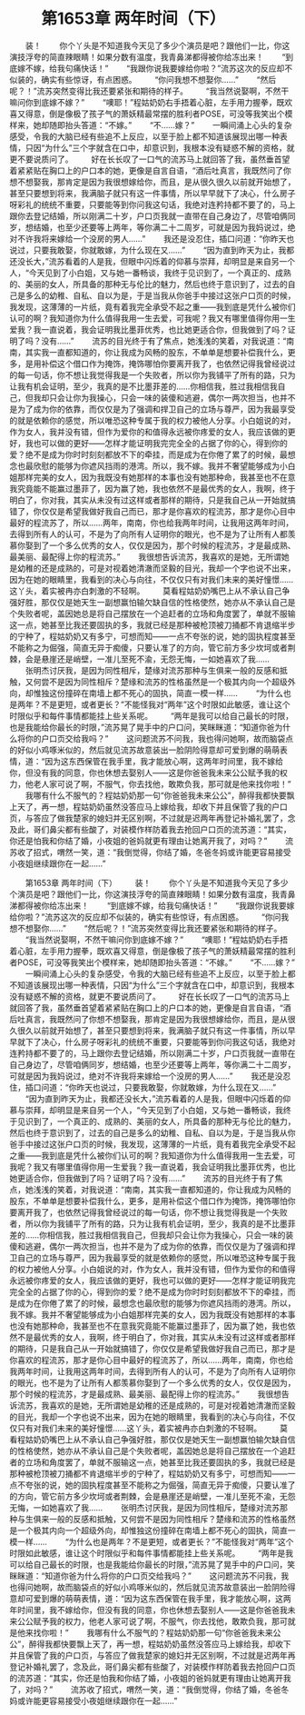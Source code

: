 # 　　第1653章 两年时间（下）
　　装！
　　你个丫头是不知道我今天见了多少个演员是吧？跟他们一比，你这演技浮夸的简直辣眼睛！如果分数有温度，我青鼻涕都得被你给冻出来！
　　“到底嫁不嫁，给我句痛快话！”
　　“我跟你说我要嫁给你啦？”流苏这次的反应却不似装的，确实有些惊讶，有点困惑。
　　“你问我想不想娶你……”
　　“然后呢？！”流苏突然变得比我还要紧张和期待的样子。
　　“我当然说娶啊，不然干嘛问你到底嫁不嫁？”
　　“噢耶！”程姑奶奶右手捂着心脏，左手用力握拳，既欢喜又得意，倒是像极了孩子气的萧妖精最常摆的胜利者POSE，可没等我笑出个模样来，她却随即抬头答道：“不嫁。”
　　“不……嫁？”
　　一瞬间涌上心头的复杂感受，令我的大脑已经有些追不上反应，以至于脸上都不知道该展现出哪一种表情，只因“为什么”三个字就含在口中，却意识到，我根本没有疑惑不解的资格，就更不要说质问了。
　　好在长长叹了一口气的流苏马上就回答了我，虽然垂首望着紧紧贴在胸口上的户口本的她，更像是自言自语，“酒后吐真言，我既然问了你想不想娶我，那肯定是因为我很想嫁给你，而且，是从很久很久以前就开始想了，甚至只要想到将来，我满脑子就只有这一件事情，所以早早就下了决心，什么房子呀彩礼的统统不重要，只要能等到你问我这句话，我绝对连矜持都不要了的，马上跟你去登记结婚，所以刚满二十岁，户口页我就一直带在自己身边了，尽管咱俩同岁，想结婚，也至少还要等上两年，等你满二十二周岁，可就是因为我妈说过，绝对不许我将来嫁给一个没房的男人……”
　　我还是没忍住，插口问道：“你昨天也说过，只要我敢娶，你就敢嫁，为什么现在又……”
　　“因为直到昨天为止，我都还没长大，”流苏看着的人是我，但眼中闪烁着的仰慕与崇拜，却明显是来自另一个人，“今天见到了小白姐，又与她一番畅谈，我终于见识到了，一个真正的、成熟的、美丽的女人，所具备的那种无与伦比的魅力，然后也终于意识到了，过去的自己是多么的幼稚、自私、自以为是，于是当我从你爸手中接过这张户口页的时候，我发现，这薄薄的一片纸，竟有着我完全承受不起之重——我到底是凭什么被你们认可的啊？我知道你为什么值得我用一生去爱，可我呢？我又有哪里值得你用一生爱我？我一直说着，我会证明我比墨菲优秀，也比她更适合你，但我做到了吗？证明了吗？没有……”
　　流苏的目光终于有了焦点，她浅浅的笑着，对我说道：“南南，其实我一直都知道的，你让我成为风畅的股东，不单单是想要补偿我什么，更多，是用补偿这个借口作为掩饰，掩饰哪怕你要离开我了，也依然记得我曾经说过的每一句话，你不想让我觉得我是一个失败者，所以你为我铺平了所有的路，只为让我有机会证明，至少，我真的是不比墨菲差的……你相信我，胜过我相信我自己，但我却只会让你为我操心，只会一味的装傻和逃避，偶尔一两次担当，也并不是为了成为你的依靠，而仅仅是为了强调和捍卫自己的立场与尊严，因为我最享受的就是依赖你的感觉，所以唯恐这种专属于我的权力被他人分享。小白姐说的对，作为女人，我并没有错，但作为爱你的和值得永远被你疼爱的女人，我应该做的更好，我也可以做的更好——怎样才能证明我完完全全的占据了你的心，得到你的爱？绝不是成为你时时刻刻都放不下的牵挂，而是成为在你倦了累了的时候，最想念也最欣慰的能够为你遮风挡雨的港湾。所以，我不嫁。我并不奢望能够成为小白姐那样完美的女人，因为我既没有她那样的本事也没有她那种命，我甚至也不在意我究竟能不能赢过墨菲了，因为赢了她，我也依然不是最优秀的女人，我啊，终于明白了，你对我，其实从未没有过这样或者那样的期待，只是我自己从一开始就搞错了，你仅仅是希望我做好我自己而已，那才是你喜欢的程流苏，那才是你心目中最好的程流苏了，所以……两年，南南，你也给我两年时间，让我用这两年时间，去得到所有人的认可，不是为了向所有人证明你的眼光，也不是为了让所有人都羡慕你娶到了一个多么优秀的女人，仅仅是因为，那个时候的程流苏，才是最成熟、最美丽、最配得上你的程流苏。”
　　我很想告诉流苏，我喜欢的是她，无所谓她是幼稚的还是成熟的，可是对视着她清澈而坚毅的目光，我却一个字也说不出来，因为在她的眼睛里，我看到的决心与向往，不仅仅只有对我们未来的美好憧憬……这丫头，着实被冉亦白刺激的不轻啊。
　　莫看程姑奶奶嘴巴上从不承认自己争强好胜，那仅仅是她天生一副想赢怕输欠缺自信的性格使然，她亦从不承认自己是个失败者呢，盖因她总是将自己摆放在一个追赶者的立场和角度罢了，单就不服输这一点，她甚至比我还要固执的多，我就已经是那种被枪顶被刀捅都不肯退缩半步的宁种了，程姑奶奶又有多宁，可想而知——一点不夸张的说，她的固执程度甚至不能称之为倔强，简直无异于痴傻，只要认准了的方向，管它前方多少坎坷或者荆棘，会是悬崖还是峭壁，一准儿至死不渝，无怨无悔，一如她喜欢了我……
　　张明杰讨厌我，是因为同性相斥，楚缘对流苏那种与生俱来一般的反感和抵触，又何尝不是因为同性相斥？楚缘和流苏的性格虽然是一个极其内向一个超级外向，却惟独这份撞碎在南墙上都不死心的固执，简直一模一样……
　　“为什么也是两年？不是更短，或者更长？”不能怪我对“两年”这个时限如此敏感，谁让这个时限似乎和每件事情都能挂上些关系呢。
　　“两年是我可以给自己最长的时限，也是我能给你最长的时限，”流苏晃了晃手中的户口问，笑眯眯道：“知道你爸为什么将你的户口页交给我吗？”
　　这问题流苏不问我，我也得问她啊，故而脑袋点的好似小鸡啄米似的，然后就见流苏故意装出一脸阴险得意却可爱到爆的萌萌表情，道：“因为这东西保管在我手里，我才能放心啊，这两年时间里，我不嫁给你，但没有我的同意，你也休想去娶别人——这是你爸爸我未来公公赋予我的权力，他老人家可说了啊，不服气，你去找他，敢欺负我，那可就是他来找你啦！”
　　我哪有什么不服气的？程姑奶奶那一句“你爸爸我未来公公”，醉得我都快要飘上天了，再一想，程姑奶奶虽然没答应马上嫁给我，却收下并且保管了我的户口页，与答应了做我楚家的媳妇并无区别啊，不过就是迟两年再登记补婚礼罢了，念及此，哥们鼻尖都有些酸了，对装模作样防着我去抢回户口页的流苏道：“其实，你还是怕我和你结了婚，小夜姐的爸妈就更有理由让她离开我了，对吗？”
　　流苏收了招式，喟然一笑，道：“我倒觉得，你结了婚，冬爸冬妈或许能更容易接受小夜姐继续跟你在一起……”

　　第1653章 两年时间（下）
　　装！
　　你个丫头是不知道我今天见了多少个演员是吧？跟他们一比，你这演技浮夸的简直辣眼睛！如果分数有温度，我青鼻涕都得被你给冻出来！
　　“到底嫁不嫁，给我句痛快话！”
　　“我跟你说我要嫁给你啦？”流苏这次的反应却不似装的，确实有些惊讶，有点困惑。
　　“你问我想不想娶你……”
　　“然后呢？！”流苏突然变得比我还要紧张和期待的样子。
　　“我当然说娶啊，不然干嘛问你到底嫁不嫁？”
　　“噢耶！”程姑奶奶右手捂着心脏，左手用力握拳，既欢喜又得意，倒是像极了孩子气的萧妖精最常摆的胜利者POSE，可没等我笑出个模样来，她却随即抬头答道：“不嫁。”
　　“不……嫁？”
　　一瞬间涌上心头的复杂感受，令我的大脑已经有些追不上反应，以至于脸上都不知道该展现出哪一种表情，只因“为什么”三个字就含在口中，却意识到，我根本没有疑惑不解的资格，就更不要说质问了。
　　好在长长叹了一口气的流苏马上就回答了我，虽然垂首望着紧紧贴在胸口上的户口本的她，更像是自言自语，“酒后吐真言，我既然问了你想不想娶我，那肯定是因为我很想嫁给你，而且，是从很久很久以前就开始想了，甚至只要想到将来，我满脑子就只有这一件事情，所以早早就下了决心，什么房子呀彩礼的统统不重要，只要能等到你问我这句话，我绝对连矜持都不要了的，马上跟你去登记结婚，所以刚满二十岁，户口页我就一直带在自己身边了，尽管咱俩同岁，想结婚，也至少还要等上两年，等你满二十二周岁，可就是因为我妈说过，绝对不许我将来嫁给一个没房的男人……”
　　我还是没忍住，插口问道：“你昨天也说过，只要我敢娶，你就敢嫁，为什么现在又……”
　　“因为直到昨天为止，我都还没长大，”流苏看着的人是我，但眼中闪烁着的仰慕与崇拜，却明显是来自另一个人，“今天见到了小白姐，又与她一番畅谈，我终于见识到了，一个真正的、成熟的、美丽的女人，所具备的那种无与伦比的魅力，然后也终于意识到了，过去的自己是多么的幼稚、自私、自以为是，于是当我从你爸手中接过这张户口页的时候，我发现，这薄薄的一片纸，竟有着我完全承受不起之重——我到底是凭什么被你们认可的啊？我知道你为什么值得我用一生去爱，可我呢？我又有哪里值得你用一生爱我？我一直说着，我会证明我比墨菲优秀，也比她更适合你，但我做到了吗？证明了吗？没有……”
　　流苏的目光终于有了焦点，她浅浅的笑着，对我说道：“南南，其实我一直都知道的，你让我成为风畅的股东，不单单是想要补偿我什么，更多，是用补偿这个借口作为掩饰，掩饰哪怕你要离开我了，也依然记得我曾经说过的每一句话，你不想让我觉得我是一个失败者，所以你为我铺平了所有的路，只为让我有机会证明，至少，我真的是不比墨菲差的……你相信我，胜过我相信我自己，但我却只会让你为我操心，只会一味的装傻和逃避，偶尔一两次担当，也并不是为了成为你的依靠，而仅仅是为了强调和捍卫自己的立场与尊严，因为我最享受的就是依赖你的感觉，所以唯恐这种专属于我的权力被他人分享。小白姐说的对，作为女人，我并没有错，但作为爱你的和值得永远被你疼爱的女人，我应该做的更好，我也可以做的更好——怎样才能证明我完完全全的占据了你的心，得到你的爱？绝不是成为你时时刻刻都放不下的牵挂，而是成为在你倦了累了的时候，最想念也最欣慰的能够为你遮风挡雨的港湾。所以，我不嫁。我并不奢望能够成为小白姐那样完美的女人，因为我既没有她那样的本事也没有她那种命，我甚至也不在意我究竟能不能赢过墨菲了，因为赢了她，我也依然不是最优秀的女人，我啊，终于明白了，你对我，其实从未没有过这样或者那样的期待，只是我自己从一开始就搞错了，你仅仅是希望我做好我自己而已，那才是你喜欢的程流苏，那才是你心目中最好的程流苏了，所以……两年，南南，你也给我两年时间，让我用这两年时间，去得到所有人的认可，不是为了向所有人证明你的眼光，也不是为了让所有人都羡慕你娶到了一个多么优秀的女人，仅仅是因为，那个时候的程流苏，才是最成熟、最美丽、最配得上你的程流苏。”
　　我很想告诉流苏，我喜欢的是她，无所谓她是幼稚的还是成熟的，可是对视着她清澈而坚毅的目光，我却一个字也说不出来，因为在她的眼睛里，我看到的决心与向往，不仅仅只有对我们未来的美好憧憬……这丫头，着实被冉亦白刺激的不轻啊。
　　莫看程姑奶奶嘴巴上从不承认自己争强好胜，那仅仅是她天生一副想赢怕输欠缺自信的性格使然，她亦从不承认自己是个失败者呢，盖因她总是将自己摆放在一个追赶者的立场和角度罢了，单就不服输这一点，她甚至比我还要固执的多，我就已经是那种被枪顶被刀捅都不肯退缩半步的宁种了，程姑奶奶又有多宁，可想而知——一点不夸张的说，她的固执程度甚至不能称之为倔强，简直无异于痴傻，只要认准了的方向，管它前方多少坎坷或者荆棘，会是悬崖还是峭壁，一准儿至死不渝，无怨无悔，一如她喜欢了我……
　　张明杰讨厌我，是因为同性相斥，楚缘对流苏那种与生俱来一般的反感和抵触，又何尝不是因为同性相斥？楚缘和流苏的性格虽然是一个极其内向一个超级外向，却惟独这份撞碎在南墙上都不死心的固执，简直一模一样……
　　“为什么也是两年？不是更短，或者更长？”不能怪我对“两年”这个时限如此敏感，谁让这个时限似乎和每件事情都能挂上些关系呢。
　　“两年是我可以给自己最长的时限，也是我能给你最长的时限，”流苏晃了晃手中的户口问，笑眯眯道：“知道你爸为什么将你的户口页交给我吗？”
　　这问题流苏不问我，我也得问她啊，故而脑袋点的好似小鸡啄米似的，然后就见流苏故意装出一脸阴险得意却可爱到爆的萌萌表情，道：“因为这东西保管在我手里，我才能放心啊，这两年时间里，我不嫁给你，但没有我的同意，你也休想去娶别人——这是你爸爸我未来公公赋予我的权力，他老人家可说了啊，不服气，你去找他，敢欺负我，那可就是他来找你啦！”
　　我哪有什么不服气的？程姑奶奶那一句“你爸爸我未来公公”，醉得我都快要飘上天了，再一想，程姑奶奶虽然没答应马上嫁给我，却收下并且保管了我的户口页，与答应了做我楚家的媳妇并无区别啊，不过就是迟两年再登记补婚礼罢了，念及此，哥们鼻尖都有些酸了，对装模作样防着我去抢回户口页的流苏道：“其实，你还是怕我和你结了婚，小夜姐的爸妈就更有理由让她离开我了，对吗？”
　　流苏收了招式，喟然一笑，道：“我倒觉得，你结了婚，冬爸冬妈或许能更容易接受小夜姐继续跟你在一起……”
